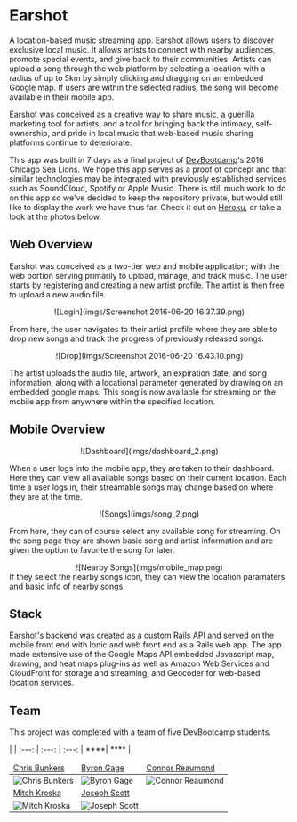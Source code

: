 # Earshot

A location-based music streaming app.  Earshot allows users to discover exclusive local music.  It allows artists to connect with nearby audiences, promote special events, and give back to their communities.  Artists can upload a song through the web platform by selecting a location with a radius of up to 5km by simply clicking and dragging on an embedded Google map.  If users are within the selected radius, the song will become available in their mobile app.

Earshot was conceived as a creative way to share music, a guerilla marketing tool for artists, and a tool for bringing back the intimacy, self-ownership, and pride in local music that web-based music sharing platforms continue to deteriorate.

This app was built in 7 days as a final project of [DevBootcamp](https://devbootcamp.com)'s 2016 Chicago Sea Lions.  We hope this app serves as a proof of concept and that similar technologies may be integrated with previously established services such as SoundCloud, Spotify or Apple Music. There is still much work to do on this app so we've decided to keep the repository private, but would still like to display the work we have thus far. Check it out on [Heroku](https://evening-gorge-29235.herokuapp.com), or take a look at the photos below.

## Web Overview

Earshot was conceived as a two-tier web and mobile application; with the web portion serving primarily to upload, manage, and track music. The user starts by registering and creating a new artist profile.  The artist is then free to upload a new audio file.

<center>![Login](imgs/Screenshot 2016-06-20 16.37.39.png)</center>

From here, the user navigates to their artist profile where they are able to drop new songs and track the progress of previously released songs.
<center>![Drop](imgs/Screenshot 2016-06-20 16.43.10.png)</center>

The artist uploads the audio file, artwork, an expiration date, and song information, along with a locational parameter generated by drawing on an embedded google maps.  This song is now available for streaming on the mobile app from anywhere within the specified location.

## Mobile Overview
<center>![Dashboard](imgs/dashboard_2.png)</center>

When a user logs into the mobile app, they are taken to their dashboard.  Here they can view all available songs based on their current location.  Each time a user logs in, their streamable songs may change based on where they are at the time.

<center>![Songs](imgs/song_2.png)</center>

From here, they can of course select any available song for streaming.  On the song page they are shown basic song and artist information and are given the option to favorite the song for later.

<center>![Nearby Songs](imgs/mobile_map.png)</center>
If they select the nearby songs icon, they can view the location paramaters and basic info of nearby songs.

## Stack

Earshot's backend was created as a custom Rails API and served on the mobile front end with Ionic and web front end as a Rails web app. The app made extensive use of the Google Maps API embedded Javascript map, drawing, and heat maps plug-ins as well as Amazon Web Services and CloudFront for storage and streaming, and Geocoder for web-based location services.

## Team

This project was completed with a team of five DevBootcamp students.
<table>
  <thead><tr>
<td><a href='https://github.com/yaboichrissyb'>Chris Bunkers</a></td> | <td><a href='https://github.com/byronbenjamin'>Byron Gage</a></td> | <td><a href='https://github.com/creaumond'>Connor Reaumond</a></td></tr></thead>
:---: | :---: | :---:
<tr>
<td><img src="https://avatars2.githubusercontent.com/u/15988401?v=3&s=460" alt="Chris Bunkers" height="150"></td>
<td><img src="https://avatars2.githubusercontent.com/u/10470928?v=3&s=400" alt="Byron Gage" height="150"></td> | <td><img src="https://avatars1.githubusercontent.com/u/7423000?v=3&s=400" alt="Connor Reaumond" height="150"></td>
</tr>
<tr>
 **<td><a href='https://github.com/kromitj'>Mitch Kroska
</a></td>**| **<td><a href='https://github.com/scottjoseph'>Joseph Scott</a></td></tr>**
<tr><td><img src="https://avatars3.githubusercontent.com/u/3989738?v=3&s=400" alt="Mitch Kroska" height="150"></td> | <td><img src="https://avatars2.githubusercontent.com/u/14190935?v=3&s=400" alt="Joseph Scott" height="150"><td>
</tr>
</table>